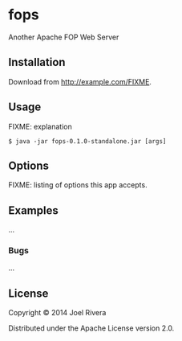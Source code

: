 fops
====

Another Apache FOP Web Server

## Installation

Download from http://example.com/FIXME.

## Usage

FIXME: explanation

    $ java -jar fops-0.1.0-standalone.jar [args]

## Options

FIXME: listing of options this app accepts.

## Examples

...

### Bugs

...



## License

Copyright © 2014 Joel Rivera

Distributed under the Apache License version 2.0.
